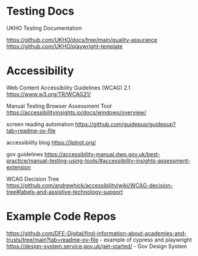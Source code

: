 # Testing Docs

UKHO Testing Documentation 

https://github.com/UKHO/docs/tree/main/quality-assurance
https://github.com/UKHO/playwright-template

# Accessibility

Web Content Accessibility Guidelines (WCAG) 2.1
https://www.w3.org/TR/WCAG21/

Manual Testing Browser Assessment Tool
https://accessibilityinsights.io/docs/windows/overview/

screen reading automation
https://github.com/guidepup/guidepup?tab=readme-ov-file

accessibility blog
https://liptrot.org/

gov guidelines
https://accessibility-manual.dwp.gov.uk/best-practice/manual-testing-using-tools/#accessibility-insights-assessment-extension

WCAG Decision Tree
https://github.com/andrewhick/accessibility/wiki/WCAG-decision-tree#labels-and-assistive-technology-support


# Example Code Repos

https://github.com/DFE-Digital/find-information-about-academies-and-trusts/tree/main?tab=readme-ov-file - example of cypress and playwright
https://design-system.service.gov.uk/get-started/ - Gov Design System


